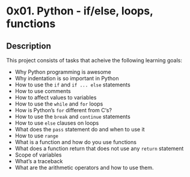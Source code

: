 # 0x01. Python - if/else, loops, functions
## Description
This project consists of tasks that acheive the following learning goals:

* Why Python programming is awesome
* Why indentation is so important in Python
* How to use the `if` and `if ... else` statements
* How to use comments
* How to affect values to variables
* How to use the `while` and `for` loops
* How is Python’s `for` different from C‘s?
* How to use the `break` and `continue` statements
* How to use `else` clauses on loops
* What does the `pass` statement do and when to use it
* How to use `range`
* What is a function and how do you use functions
* What does a function return that does not use any `return` statement
* Scope of variables
* What’s a traceback
* What are the arithmetic operators and how to use them.
